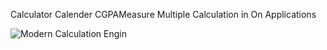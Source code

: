 Calculator Calender CGPAMeasure
Multiple Calculation in On Applications 


![Modern Calculation Engin](https://github.com/EngrArfin/CalculatorCalenderCGPAMeasure/assets/120125822/1e54aaba-0d4b-4042-9f83-86aa51530fc1)
